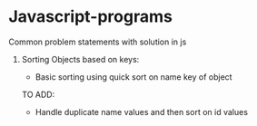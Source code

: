 # Javascript-programs
Common problem statements with solution in js 


1. Sorting Objects based on keys:
    - Basic sorting using quick sort on name key of object
    
    TO ADD:
    - Handle duplicate name values and then sort on id values
